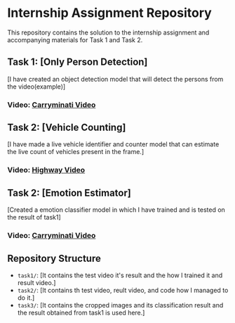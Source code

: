 # Internship Assignment Repository

This repository contains the solution to the internship assignment and accompanying materials for Task 1 and Task 2.

## Task 1: [Only Person Detection]

[I have created an object detection model that will detect the persons from the video(example)]

### Video: [Carryminati Video](https://youtu.be/5XVoRGhrhZk?si=fN9XnH2P3kBZodJa)


## Task 2: [Vehicle Counting]

[I have made a live vehicle identifier and counter model that can estimate the live count of vehicles present in the frame.]

### Video: [Highway Video]((https://youtu.be/KBsqQez-O4w?si=eWAPzo_emAbjY_DE))

## Task 2: [Emotion Estimator]

[Created a emotion classifier model in which I have trained and is tested on the result of task1]

### Video: [Carryminati Video](https://youtu.be/5XVoRGhrhZk?si=fN9XnH2P3kBZodJa)

## Repository Structure

- `task1/`: [It contains the test video it's result and the how I trained it and result video.]
- `task2/`: [It contains th test video, reult video, and code how I managed to do it.]
- `task3/`: [It contains the cropped images and its classification result and the result obtained from task1 is used here.]

